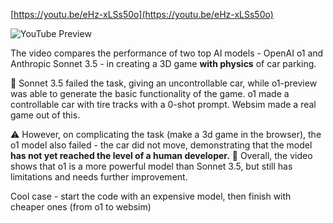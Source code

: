 <!--
date: 2024-09-13T17:11:06
-->


[https://youtu.be/eHz-xLSs50o](https://youtu.be/eHz-xLSs50o)

![YouTube Preview](https://img.youtube.com/vi/eHz-xLSs50o/mqdefault.jpg)



The video compares the performance of two top AI models - OpenAI o1 and Anthropic Sonnet 3.5 - in creating a 3D game **with physics**  of car parking.

🚗 Sonnet 3.5 failed the task, giving an uncontrollable car, while o1-preview was able to generate the basic functionality of the game. o1 made a controllable car with tire tracks with a 0-shot prompt. Websim made a real game out of this.

⚠️ However, on complicating the task (make a 3d game in the browser), the o1 model also failed - the car did not move, demonstrating that the model **has not yet reached the level of a human developer.** 
🤖 Overall, the video shows that o1 is a more powerful model than Sonnet 3.5, but still has limitations and needs further improvement.

Cool case - start the code with an expensive model, then finish with cheaper ones (from o1 to websim)